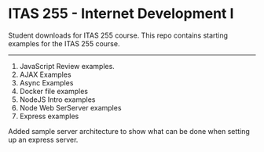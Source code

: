 # ITAS 255 - Internet Development I
Student downloads for ITAS 255 course. This repo contains starting examples for the ITAS 255 course.
___
1. JavaScript Review examples.
2. AJAX Examples
3. Async Examples
4. Docker file examples
5. NodeJS Intro examples
6. Node Web SerServer examples
7. Express examples

Added sample server architecture to show what can be done when setting up an express server.
